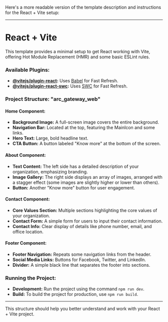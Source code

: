 Here's a more readable version of the template description and instructions for the React + Vite setup:

---

# React + Vite

This template provides a minimal setup to get React working with Vite, offering Hot Module Replacement (HMR) and some basic ESLint rules.

### Available Plugins:
- **[@vitejs/plugin-react](https://github.com/vitejs/vite-plugin-react/blob/main/packages/plugin-react/README.md):** Uses [Babel](https://babeljs.io/) for Fast Refresh.
- **[@vitejs/plugin-react-swc](https://github.com/vitejs/vite-plugin-react-swc):** Uses [SWC](https://swc.rs/) for Fast Refresh.

### Project Structure: "arc_gateway_web"

#### Home Component:
- **Background Image:** A full-screen image covers the entire background.
- **Navigation Bar:** Located at the top, featuring the MainIcon and some links.
- **Hero Text:** Large, bold headline text.
- **CTA Button:** A button labeled "Know more" at the bottom of the screen.

#### About Component:
- **Text Content:** The left side has a detailed description of your organization, emphasizing branding.
- **Image Gallery:** The right side displays an array of images, arranged with a stagger effect (some images are slightly higher or lower than others).
- **Button:** Another "Know more" button for user engagement.

#### Contact Component:
- **Core Values Section:** Multiple sections highlighting the core values of your organization.
- **Contact Form:** A simple form for users to input their contact information.
- **Contact Info:** Clear display of details like phone number, email, and office location.

#### Footer Component:
- **Footer Navigation:** Repeats some navigation links from the header.
- **Social Media Links:** Buttons for Facebook, Twitter, and LinkedIn.
- **Divider:** A simple black line that separates the footer into sections.

### Running the Project:
- **Development:** Run the project using the command `npm run dev`.
- **Build:** To build the project for production, use `npm run build`.

---

This structure should help you better understand and work with your React + Vite project.
